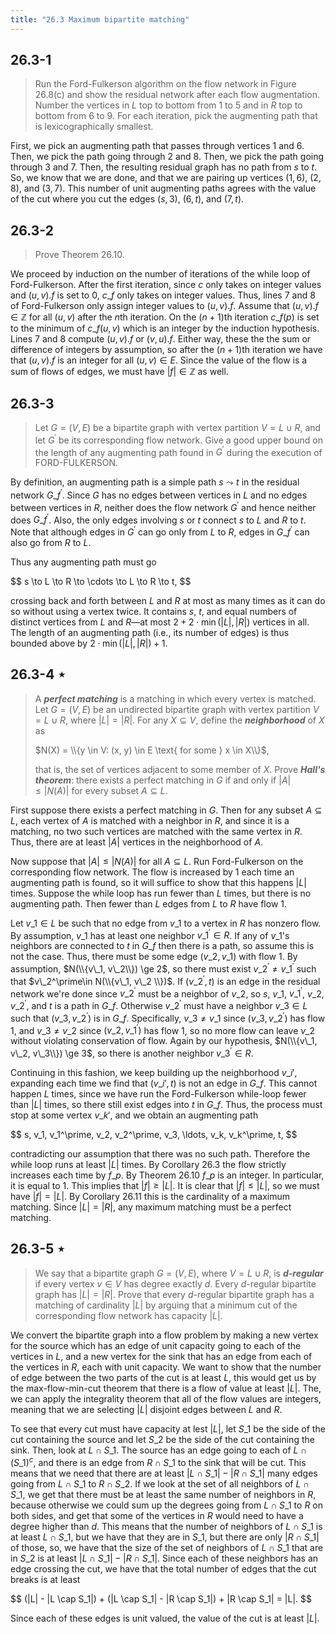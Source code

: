```yaml
---
title: "26.3 Maximum bipartite matching"
---
```


## 26.3-1

> Run the Ford-Fulkerson algorithm on the flow network in Figure 26.8\(c\) and show the residual network after each flow augmentation. Number the vertices in $L$ top to bottom from 1 to 5 and in $R$ top to bottom from 6 to 9. For each iteration, pick the augmenting path that is lexicographically smallest.

First, we pick an augmenting path that passes through vertices 1 and 6. Then, we pick the path going through 2 and 8. Then, we pick the path going through 3 and 7. Then, the resulting residual graph has no path from $s$ to $t$. So, we know that we are done, and that we are pairing up vertices $(1, 6)$, $(2, 8)$, and $(3, 7)$. This number of unit augmenting paths agrees with the value of the cut where you cut the edges $(s, 3)$, $(6, t)$, and $(7, t)$.

## 26.3-2

> Prove Theorem 26.10.

We proceed by induction on the number of iterations of the while loop of Ford-Fulkerson. After the first iteration, since $c$ only takes on integer values and $(u, v).f$ is set to $0$, $c\_f$ only takes on integer values. Thus, lines 7 and 8 of Ford-Fulkerson only assign integer values to $(u, v).f$. Assume that $(u, v).f \in \mathbb Z$ for all $(u, v)$ after the $n$th iteration. On the $(n + 1)$th iteration $c\_f(p)$ is set to the minimum of $c\_f(u, v)$ which is an integer by the induction hypothesis. Lines 7 and 8 compute $(u, v).f$ or $(v, u).f$. Either way, these the the sum or difference of integers by assumption, so after the $(n + 1)$th iteration we have that $(u, v).f$ is an integer for all $(u, v) \in E$. Since the value of the flow is a sum of flows of edges, we must have $|f| \in \mathbb Z$ as well.

## 26.3-3

> Let $G = (V, E)$ be a bipartite graph with vertex partition $V = L \cup R$, and let $G^\prime$ be its corresponding flow network. Give a good upper bound on the length of any augmenting path found in $G^\prime$ during the execution of $\text{FORD-FULKERSON}$.

By definition, an augmenting path is a simple path $s \leadsto t$ in the residual network $G\_f^\prime$. Since $G$ has no edges between vertices in $L$ and no edges between vertices in $R$, neither does the flow network $G^\prime$ and hence neither does $G\_f^\prime$. Also, the only edges involving $s$ or $t$ connect $s$ to $L$ and $R$ to $t$. Note that although edges in $G^\prime$ can go only from $L$ to $R$, edges in $G\_f^\prime$ can also go from $R$ to $L$.

Thus any augmenting path must go

<div>
$$
s \to L \to R \to \cdots \to L \to R \to t,
$$
</div>

crossing back and forth between $L$ and $R$ at most as many times as it can do so without using a vertex twice. It contains $s$, $t$, and equal numbers of distinct vertices from $L$ and $R$—at most $2 + 2 \cdot \min(|L|, |R|)$ vertices in all. The length of an augmenting path (i.e., its number of edges) is thus bounded above by $2 \cdot \min(|L|, |R|) + 1$.

## 26.3-4 $\star$

> A __*perfect matching*__ is a matching in which every vertex is matched. Let $G = (V, E)$ be an undirected bipartite graph with vertex partition $V = L \cup R$, where $|L| = |R|$. For any $X \subseteq V$, define the __*neighborhood*__ of $X$ as
> 
> $N(X) = \\{y \in V: (x, y) \in E \text{ for some } x \in X\\}$,
> 
> that is, the set of vertices adjacent to some member of $X$. Prove __*Hall's theorem*__: there exists a perfect matching in $G$ if and only if $|A| \le |N(A)|$ for every subset $A \subseteq L$.

First suppose there exists a perfect matching in $G$. Then for any subset $A \subseteq L$, each vertex of $A$ is matched with a neighbor in $R$, and since it is a matching, no two such vertices are matched with the same vertex in $R$. Thus, there are at least $|A|$ vertices in the neighborhood of $A$.

Now suppose that $|A| \le |N(A)|$ for all $A \subseteq L$. Run Ford-Fulkerson on the corresponding flow network. The flow is increased by $1$ each time an augmenting path is found, so it will suffice to show that this happens $|L|$ times. Suppose the while loop has run fewer than $L$ times, but there is no augmenting path. Then fewer than $L$ edges from $L$ to $R$ have flow $1$. 

Let $v\_1 \in L$ be such that no edge from $v\_1$ to a vertex in $R$ has nonzero flow. By assumption, $v\_1$ has at least one neighbor $v\_1^\prime \in R$. If any of $v\_1$'s neighbors are connected to $t$ in $G\_f$ then there is a path, so assume this is not the case. Thus, there must be some edge $(v\_2, v\_1)$ with flow $1$. By assumption, $N(\\{v\_1, v\_2\\}) \ge 2$, so there must exist $v\_2^\prime \ne v\_1^\prime$ such that $v\_2^\prime\in N(\\{v\_1, v\_2 \\})$. If $(v\_2^\prime, t)$ is an edge in the residual network we're done since $v\_2^\prime$ must be a neighbor of $v\_2$, so $s$, $v\_1$, $v\_1^\prime$, $v\_2$, $v\_2^\prime$, and $t$ is a path in $G\_f$. Otherwise $v\_2^\prime$ must have a neighbor $v\_3 \in L$ such that $(v\_3, v\_2^\prime)$ is in $G\_f$. Specifically, $v\_3 \ne v\_1$ since $(v\_3, v\_2^\prime)$ has flow $1$, and $v\_3 \ne v\_2$ since $(v\_2, v\_1^\prime)$ has flow $1$, so no more flow can leave $v\_2$ without violating conservation of flow. Again by our hypothesis, $N(\\{v\_1, v\_2, v\_3\\}) \ge 3$, so there is another neighbor $v\_3^\prime \in R$.

Continuing in this fashion, we keep building up the neighborhood $v\_i′$, expanding each time we find that $(v\_i′, t)$ is not an edge in $G\_f$. This cannot happen $L$ times, since we have run the Ford-Fulkerson while-loop fewer than $|L|$ times, so there still exist edges into $t$ in $G\_f$. Thus, the process must stop at some vertex $v\_k′$, and we obtain an augmenting path 

<div>
$$
s, v_1, v_1^\prime, v_2, v_2^\prime, v_3, \ldots, v_k, v_k^\prime, t,
$$
</div>

contradicting our assumption that there was no such path. Therefore the while loop runs at least $|L|$ times. By Corollary 26.3 the flow strictly increases each time by $f\_p$. By Theorem 26.10 $f\_p$ is an integer. In particular, it is equal to $1$. This implies that $|f| \ge |L|$. It is clear that $|f| \le |L|$, so we must have $|f| = |L|$. By Corollary 26.11 this is the cardinality of a maximum matching. Since $|L| = |R|$, any maximum matching must be a perfect matching.

## 26.3-5 $\star$

> We say that a bipartite graph $G = (V, E)$, where $V = L \cup R$, is __*$d$-regular*__ if every vertex $v \in V$ has degree exactly $d$. Every $d$-regular bipartite graph has $|L| = |R|$. Prove that every $d$-regular bipartite graph has a matching of cardinality $|L|$ by arguing that a minimum cut of the corresponding flow network has capacity $|L|$.

We convert the bipartite graph into a flow problem by making a new vertex for the source which has an edge of unit capacity going to each of the vertices in $L$, and a new vertex for the sink that has an edge from each of the vertices in $R$, each with unit capacity. We want to show that the number of edge between the two parts of the cut is at least $L$, this would get us by the max-flow-min-cut theorem that there is a flow of value at least $|L|$. The, we can apply the integrality theorem that all of the flow values are integers, meaning that we are selecting $|L|$ disjoint edges between $L$ and $R$.

To see that every cut must have capacity at lest $|L|$, let $S\_1$ be the side of the cut containing the source and let $S\_2$ be the side of the cut containing the sink. Then, look at $L \cap S\_1$. The source has an edge going to each of $L \cap (S\_1)^c$, and there is an edge from $R \cap S\_1$ to the sink that will be cut. This means that we need that there are at least $|L \cap S\_1| - |R \cap S\_1|$ many edges going from $L \cap S\_1$ to $R \cap S\_2$. If we look at the set of all neighbors of $L \cap S\_1$, we get that there must be at least the same number of neighbors in $R$, because otherwise we could sum up the degrees going from $L \cap S\_1$ to $R$ on both sides, and get that some of the vertices in $R$ would need to have a degree higher than $d$. This means that the number of neighbors of $L \cap S\_1$ is at least $L \cap S\_1$, but we have that they are in $S\_1$, but there are only $|R \cap S\_1|$ of those, so, we have that the size of the set of neighbors of $L \cap S\_1$ that are in $S\_2$ is at least $|L \cap S\_1| - |R \cap S\_1|$. Since each of these neighbors has an edge crossing the cut, we have that the total number of edges that the cut breaks is at least 

<div>
$$
(|L| - |L \cap S_1|) + (|L \cap S_1| - |R \cap S_1|) + |R \cap S_1| = |L|.
$$
</div>

Since each of these edges is unit valued, the value of the cut is at least $|L|$.
